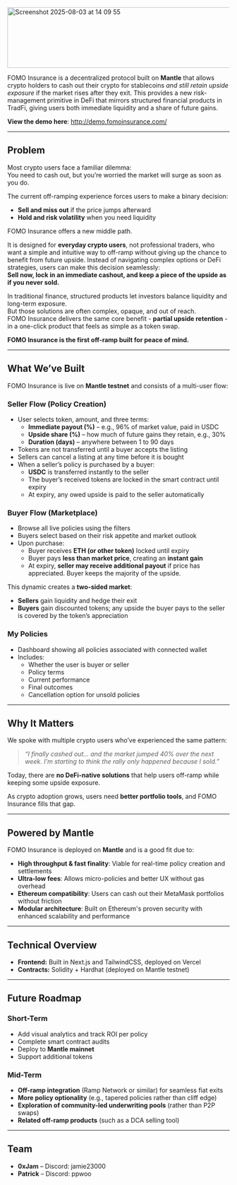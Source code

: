 
<img width="637" height="137" alt="Screenshot 2025-08-03 at 14 09 55" src="https://github.com/user-attachments/assets/06d788ce-5157-414d-bc44-bd3bb09d78e2" />

FOMO Insurance is a decentralized protocol built on **Mantle** that allows crypto holders to cash out their crypto for stablecoins *and still retain upside exposure* if the market rises after they exit. 
This provides a new risk-management primitive in DeFi that mirrors structured financial products in TradFi, giving users both immediate liquidity and a share of future gains. 

**View the demo here**: http://demo.fomoinsurance.com/

---

## Problem

Most crypto users face a familiar dilemma:  
You need to cash out, but you’re worried the market will surge as soon as you do.

The current off-ramping experience forces users to make a binary decision:
- **Sell and miss out** if the price jumps afterward
- **Hold and risk volatility** when you need liquidity

FOMO Insurance offers a new middle path.

It is designed for **everyday crypto users**, not professional traders, who want a simple and intuitive way to off-ramp without giving up the chance to benefit from future upside. 
Instead of navigating complex options or DeFi strategies, users can make this decision seamlessly:  
**Sell now, lock in an immediate cashout, and keep a piece of the upside as if you never sold.**

In traditional finance, structured products let investors balance liquidity and long-term exposure.  
But those solutions are often complex, opaque, and out of reach.  
FOMO Insurance delivers the same core benefit - **partial upside retention** - in a one-click product that feels as simple as a token swap.


**FOMO Insurance is the first off-ramp built for peace of mind.**

---

## What We’ve Built

FOMO Insurance is live on **Mantle testnet** and consists of a multi-user flow:

### Seller Flow (Policy Creation)
- User selects token, amount, and three terms:
  - **Immediate payout (%)** – e.g., 96% of market value, paid in USDC
  - **Upside share (%)** – how much of future gains they retain, e.g., 30%
  - **Duration (days)** – anywhere between 1 to 90 days
- Tokens are not transferred until a buyer accepts the listing
- Sellers can cancel a listing at any time before it is bought
- When a seller’s policy is purchased by a buyer:
  - **USDC** is transferred instantly to the seller
  - The buyer’s received tokens are locked in the smart contract until expiry
  - At expiry, any owed upside is paid to the seller automatically

<INSERT CREATE POLICY IMAGE>

### Buyer Flow (Marketplace)
- Browse all live policies using the filters
- Buyers select based on their risk appetite and market outlook
- Upon purchase:
  - Buyer receives **ETH (or other token)** locked until expiry
  - Buyer pays **less than market price**, creating an **instant gain**
  - At expiry, **seller may receive additional payout** if price has appreciated. Buyer keeps the majority of the upside.

This dynamic creates a **two-sided market**:
- **Sellers** gain liquidity and hedge their exit
- **Buyers** gain discounted tokens; any upside the buyer pays to the seller is covered by the token’s appreciation

### My Policies
- Dashboard showing all policies associated with connected wallet
- Includes:
  - Whether the user is buyer or seller
  - Policy terms
  - Current performance
  - Final outcomes
  - Cancellation option for unsold policies

---

## Why It Matters

We spoke with multiple crypto users who’ve experienced the same pattern:  
> *“I finally cashed out... and the market jumped 40% over the next week. I’m starting to think the rally only happened because I sold.”*

Today, there are **no DeFi-native solutions** that help users off-ramp while keeping some upside exposure.

As crypto adoption grows, users need **better portfolio tools**, and FOMO Insurance fills that gap.

---

## Powered by Mantle

FOMO Insurance is deployed on **Mantle** and is a good fit due to:
- **High throughput & fast finality**: Viable for real-time policy creation and settlements
- **Ultra-low fees**: Allows micro-policies and better UX without gas overhead
- **Ethereum compatibility**: Users can cash out their MetaMask portfolios without friction
- **Modular architecture**: Built on Ethereum's proven security with enhanced scalability and performance

---

## Technical Overview

- **Frontend:** Built in Next.js and TailwindCSS, deployed on Vercel  
- **Contracts:** Solidity + Hardhat (deployed on Mantle testnet)

---

## Future Roadmap

### Short-Term
- Add visual analytics and track ROI per policy
- Complete smart contract audits
- Deploy to **Mantle mainnet**
- Support additional tokens

### Mid-Term
- **Off-ramp integration** (Ramp Network or similar) for seamless fiat exits
- **More policy optionality** (e.g., tapered policies rather than cliff edge)
- **Exploration of community-led underwriting pools** (rather than P2P swaps)
- **Related off-ramp products** (such as a DCA selling tool)


---

## Team
- **0xJam** – Discord: jamie23000  
- **Patrick** – Discord: ppwoo  
